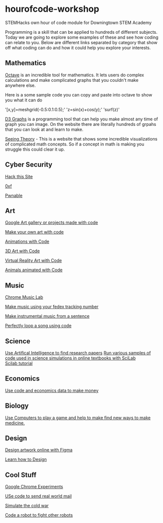 # hourofcode-workshop
STEMHacks own hour of code module for Downingtown STEM Academy

Programming is a skill that can be applied to hundreds of different subjects. Today we are going to explore some examples of these
and see how coding can relate to you. Below are different links separated by category that show off what coding can do and how 
it could help you explore your interests. 

## Mathematics



[Octave](https://octave-online.net/ ) is an incredible tool for mathematics. It lets users do complex calculations and make complicated graphs that you couldn't make anywhere else. 

Here is a some sample code you can copy and paste into octave to show you what it can do

'[x,y]=meshgrid(-0.5:0.1:0.5);'
'z=sin(x)+cos(y);'
'surf(z)'



[D3 Graphs](https://d3js.org/) is a programming tool that can help you make almost any time of graph you can image. On the website there are literally hundreds of grpahs that you can look at and learn to make.


[Seeing Theory](http://students.brown.edu/seeing-theory/ ) - This is a website that shows some incredible visualizations of complicated math concepts. So if a concept in math is making you struggle this could clear it up. 


## Cyber Security 

[Hack this Site](https://www.hackthissite.org/)

[0xf](https://0xf.at/)

[Pwnable](http://pwnable.kr/)


## Art

[Google Art gallery or projects made with code](https://devart.withgoogle.com/)

[Make your own art with code](http://devartcodefactory.com/#/home)

[](https://www.madewithcode.com/projects/holidayemoji )

[Animations with Code](http://animejs.com/)

[3D Art with Code](https://threejs.org/)

[Virtual Reality Art with Code](https://aframe.io/)

[Animals animated with Code](http://species-in-pieces.com/#)

## Music

[](https://devpost.com/software/recordify)

[Chrome Music Lab](https://musiclab.chromeexperiments.com/Experiments )

[Make music using your fedex tracking number](http://soundtrack.fedex.com/experience)

[Make instrumental music from a sentence](http://kickthejetengine.com/langorhythm/)

[Perfectly loop a song using code](https://eternal.abimon.org/jukebox_index.html )


## Science

[Use Artifical Intelligence to find research papers](https://iris.ai/)
[Run various samples of code used in science simulations in online textbooks with SciLab](http://cloud.scilab.in/)  
[Scilab tutorial](https://www.scilab.org/content/download/849/7901/file/Scilab_beginners.pdf) 

## Economics

[Use code and economics data to make money](https://www.quantopian.com/home )

## Biology

[Use Computers to play a game and help to make find new ways to make medicine.](https://fold.it/)

[](http://ann.miabellaai.net/ )


## Design

[Design artwork online with Figma](https://www.figma.com/ )

[Learn how to Design](Hackdesign.org)


## Cool Stuff

[Google Chrome Experiments](https://experiments.withgoogle.com/ )

[USe code to send real world mail](https://lob.com/)

[Simulate the cold war](https://coldwar.io/coldwar)

[Code a robot to fight other robots](http://beta.fightcodegame.com/ )



